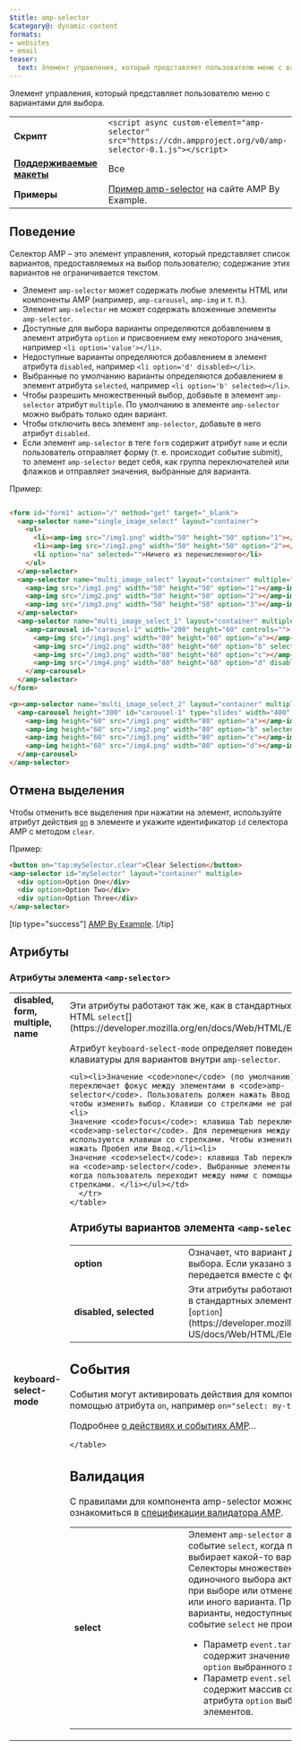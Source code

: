 ```yaml
---
$title: amp-selector
$category@: dynamic-content
formats:
- websites
- email
teaser:
  text: Элемент управления, который представляет пользователю меню с вариантами для выбора.
---
```




<!--
       Copyright 2016 The AMP HTML Authors. All Rights Reserved.

       Licensed under the Apache License, Version 2.0 (the "License");
     you may not use this file except in compliance with the License.
     You may obtain a copy of the License at

     http://www.apache.org/licenses/LICENSE-2.0

     Unless required by applicable law or agreed to in writing, software
     distributed under the License is distributed on an "AS-IS" BASIS,
     WITHOUT WARRANTIES OR CONDITIONS OF ANY KIND, either express or implied.
     See the License for the specific language governing permissions and
     limitations under the License.
-->



Элемент управления, который представляет пользователю меню с вариантами для выбора.

<table>
  <tr>
    <td class="col-fourty" width="40%"><strong>Скрипт</strong></td>
    <td><code>&lt;script async custom-element="amp-selector" src="https://cdn.ampproject.org/v0/amp-selector-0.1.js">&lt;/script></code></td>
  </tr>
  <tr>
    <td class="col-fourty"><strong><a href="../../../documentation/guides-and-tutorials/develop/style_and_layout/control_layout.md">Поддерживаемые макеты</a></strong></td>
    <td>Все</td>
  </tr>
  <tr>
    <td class="col-fourty"><strong>Примеры</strong></td>
    <td><a href="https://ampbyexample.com/components/amp-selector/">Пример amp-selector</a> на сайте AMP By Example.</td>
  </tr>
</table>


## Поведение

Селектор AMP – это элемент управления, который представляет список вариантов, предоставляемых на выбор пользователю; содержание этих вариантов не ограничивается текстом.

* Элемент `amp-selector` может содержать любые элементы HTML или компоненты AMP (например, `amp-carousel`, `amp-img` и т. п.).
* Элемент `amp-selector` не может содержать вложенные элементы `amp-selector`.
* Доступные для выбора варианты определяются добавлением в элемент атрибута `option` и присвоением ему некоторого значения, например `<li option='value'></li>`.
* Недоступные варианты определяются добавлением в элемент атрибута `disabled`, например `<li option='d' disabled></li>`.
* Выбранные по умолчанию варианты определяются добавлением в элемент атрибута `selected`, например `<li option='b' selected></li>`.
* Чтобы разрешить множественный выбор, добавьте в элемент `amp-selector` атрибут `multiple`.  По умолчанию в элементе `amp-selector` можно выбрать только один вариант.
* Чтобы отключить весь элемент `amp-selector`, добавьте в него атрибут `disabled`.
* Если элемент `amp-selector` в теге `form` содержит атрибут `name` и если пользователь отправляет форму (т. е. происходит событие submit), то элемент `amp-selector` ведет себя, как группа переключателей или флажков и отправляет значения, выбранные для варианта.

Пример:

```html

<form id="form1" action="/" method="get" target="_blank">
  <amp-selector name="single_image_select" layout="container">
    <ul>
      <li><amp-img src="/img1.png" width="50" height="50" option="1"></amp-img></li>
      <li><amp-img src="/img2.png" width="50" height="50" option="2"></amp-img></li>
      <li option="na" selected="">Ничего из перечисленного</li>
    </ul>
  </amp-selector>
  <amp-selector name="multi_image_select" layout="container" multiple="">
    <amp-img src="/img1.png" width="50" height="50" option="1"></amp-img>
    <amp-img src="/img2.png" width="50" height="50" option="2"></amp-img>
    <amp-img src="/img3.png" width="50" height="50" option="3"></amp-img>
  </amp-selector>
  <amp-selector name="multi_image_select_1" layout="container" multiple="">
    <amp-carousel id="carousel-1" width="200" height="60" controls="">
      <amp-img src="/img1.png" width="80" height="60" option="a"></amp-img>
      <amp-img src="/img2.png" width="80" height="60" option="b" selected=""></amp-img>
      <amp-img src="/img3.png" width="80" height="60" option="c"></amp-img>
      <amp-img src="/img4.png" width="80" height="60" option="d" disabled=""></amp-img>
    </amp-carousel>
  </amp-selector>
</form>

<p><amp-selector name="multi_image_select_2" layout="container" multiple="" form="form1">
  <amp-carousel height="300" id="carousel-1" type="slides" width="400" controls="">
    <amp-img height="60" src="/img1.png" width="80" option="a"></amp-img>
    <amp-img height="60" src="/img2.png" width="80" option="b" selected=""></amp-img>
    <amp-img height="60" src="/img3.png" width="80" option="c"></amp-img>
    <amp-img height="60" src="/img4.png" width="80" option="d"></amp-img>
  </amp-carousel>
</amp-selector>
```

## Отмена выделения

Чтобы отменить все выделения при нажатии на элемент, используйте атрибут действия [`on`](../../../documentation/guides-and-tutorials/learn/amp-actions-and-events.md) в элементе и укажите идентификатор `id` селектора AMP с методом `clear`.

Пример:

```html
<button on="tap:mySelector.clear">Clear Selection</button>
<amp-selector id="mySelector" layout="container" multiple>
  <div option>Option One</div>
  <div option>Option Two</div>
  <div option>Option Three</div>
</amp-selector>
```

[tip type="success"] [AMP By Example](https://ampbyexample.com/components/amp-selector/).
[/tip]

## Атрибуты

### Атрибуты элемента `<amp-selector>`

<table>
  <tr>
    <td width="40%"><strong>disabled, form, multiple, name</strong></td>
    <td>Эти атрибуты работают так же, как в стандартных элементах HTML <code>select</code>[](https://developer.mozilla.org/en/docs/Web/HTML/Element/select).</td>
  </tr>
  <tr>
    <td width="40%"><strong>keyboard-select-mode</strong></td>
    <td>Атрибут <code>keyboard-select-mode</code> определяет поведение клавиатуры для вариантов внутри <code>amp-selector</code>.

    <ul><li>Значение <code>none</code> (по умолчанию): клавиша Tab переключает фокус между элементами в <code>amp-selector</code>. Пользователь должен нажать Ввод или Пробел, чтобы изменить выбор. Клавиши со стрелками не работают. </li><li>
    Значение <code>focus</code>: клавиша Tab переключает фокус на <code>amp-selector</code>. Для перемещения между элементами используются клавиши со стрелками. Чтобы изменить выбор, нужно нажать Пробел или Ввод.</li><li>
    Значение <code>select</code>: клавиша Tab переключается фокус на <code>amp-selector</code>. Выбранные элементы меняются, когда пользователь переходит между ними с помощью клавиш со стрелками. </li></ul></td>
      </tr>
    </table>

### Атрибуты вариантов элемента `<amp-selector>`

<table>
  <tr>
    <td width="40%"><strong>option</strong></td>
    <td>Означает, что вариант доступен для выбора.  Если указано значение, оно передается вместе с формой.</td>
  </tr>
  <tr>
    <td width="40%"><strong>disabled, selected</strong></td>
    <td>Эти атрибуты работают так же, как в стандартных элементах HTML [<code>option</code>](https://developer.mozilla.org/en-US/docs/Web/HTML/Element/option).</td>
  </tr>
</table>

## События

События могут активировать действия для компонентов AMP с помощью атрибута `on`,
например `on="select: my-tab.show"`.

Подробнее [о действиях и событиях AMP](../../../documentation/guides-and-tutorials/learn/amp-actions-and-events.md)…

<table>
  <tr>
    <td width="40%"><strong>select</strong></td>
    <td>Элемент <code>amp-selector</code> активирует событие <code>select</code>, когда пользователь выбирает какой-то вариант.
      Селекторы множественного и одиночного выбора активируют его при выборе или отмене выбора того или иного варианта.
      При нажатии на варианты, недоступные для выбора, событие <code>select</code> не происходит.
      <ul>
      <li>
        Параметр <code>event.targetOption</code> содержит значение атрибута <code>option</code>  выбранного элемента.</li>
      <li>
        Параметр <code>event.selectedOptions</code> содержит массив со значениями атрибута <code>option</code>  выбранных элементов.
      </li>
        </ul></td>
      </tr>

    </table>

## Валидация

С правилами для компонента amp-selector можно ознакомиться в [спецификации валидатора AMP](https://github.com/ampproject/amphtml/blob/master/extensions/amp-selector/validator-amp-selector.protoascii).

